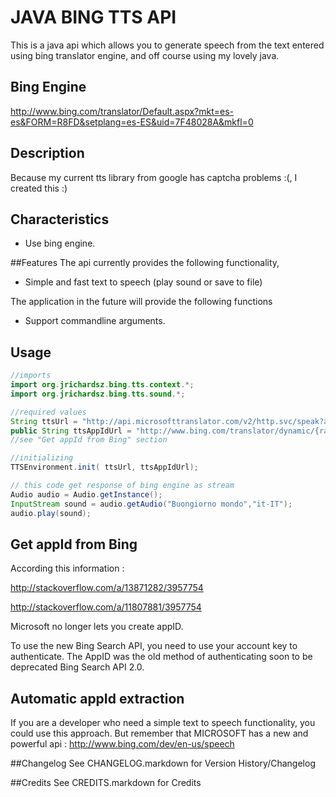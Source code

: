 # JAVA BING TTS API

This is a  java api which allows you to generate speech from the text entered using bing translator engine, and off course using my lovely java.

## Bing Engine
http://www.bing.com/translator/Default.aspx?mkt=es-es&FORM=R8FD&setplang=es-ES&uid=7F48028A&mkfl=0

## Description

Because my current tts library from google has captcha problems :(, I created this :)

## Characteristics

  * Use bing engine.

##Features
The api currently provides the following functionality,

  * Simple and fast text to speech (play sound or save to file)
  
The application in the future will provide the following functions

   * Support commandline arguments.

## Usage


```java
//imports
import org.jrichardsz.bing.tts.context.*;
import org.jrichardsz.bing.tts.sound.*;

//required values
String ttsUrl = "http://api.microsofttranslator.com/v2/http.svc/speak?appId={appId}&language={languaje}&format=audio/mp3&options=MinSize|male&text={text}";
public String ttsAppIdUrl = "http://www.bing.com/translator/dynamic/{random_number}/js/LandingPage.js";	
//see "Get appId from Bing" section

//initializing
TTSEnvironment.init( ttsUrl, ttsAppIdUrl);

// this code get response of bing engine as stream
Audio audio = Audio.getInstance();
InputStream sound = audio.getAudio("Buongiorno mondo","it-IT");
audio.play(sound);

```

## Get appId from Bing
According this information : 

http://stackoverflow.com/a/13871282/3957754

http://stackoverflow.com/a/11807881/3957754

Microsoft no longer lets you create appID.

To use the new Bing Search API, you need to use your account key to authenticate. The AppID was the old method of authenticating soon to be deprecated Bing Search API 2.0. 

## Automatic appId extraction
If you are a developer who need a simple text to speech functionality, you could use this approach. But remember that MICROSOFT has a new and powerful api : http://www.bing.com/dev/en-us/speech

##Changelog
See CHANGELOG.markdown for Version History/Changelog

##Credits
See CREDITS.markdown for Credits
